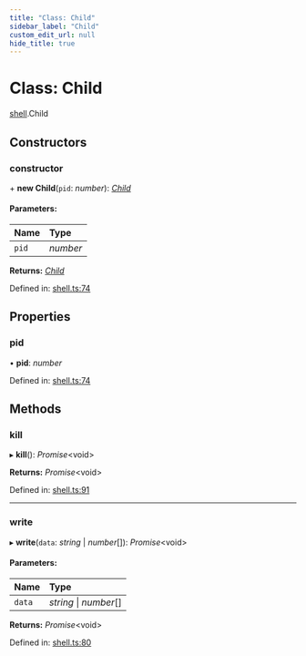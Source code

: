 ```yaml
---
title: "Class: Child"
sidebar_label: "Child"
custom_edit_url: null
hide_title: true
---
```


# Class: Child

[shell](../modules/shell.md).Child

## Constructors

### constructor

\+ **new Child**(`pid`: *number*): [*Child*](shell.child.md)

#### Parameters:

Name | Type |
:------ | :------ |
`pid` | *number* |

**Returns:** [*Child*](shell.child.md)

Defined in: [shell.ts:74](https://github.com/tauri-apps/tauri/blob/b9cbaad4/api/src/shell.ts#L74)

## Properties

### pid

• **pid**: *number*

Defined in: [shell.ts:74](https://github.com/tauri-apps/tauri/blob/b9cbaad4/api/src/shell.ts#L74)

## Methods

### kill

▸ **kill**(): *Promise*<void\>

**Returns:** *Promise*<void\>

Defined in: [shell.ts:91](https://github.com/tauri-apps/tauri/blob/b9cbaad4/api/src/shell.ts#L91)

___

### write

▸ **write**(`data`: *string* \| *number*[]): *Promise*<void\>

#### Parameters:

Name | Type |
:------ | :------ |
`data` | *string* \| *number*[] |

**Returns:** *Promise*<void\>

Defined in: [shell.ts:80](https://github.com/tauri-apps/tauri/blob/b9cbaad4/api/src/shell.ts#L80)
